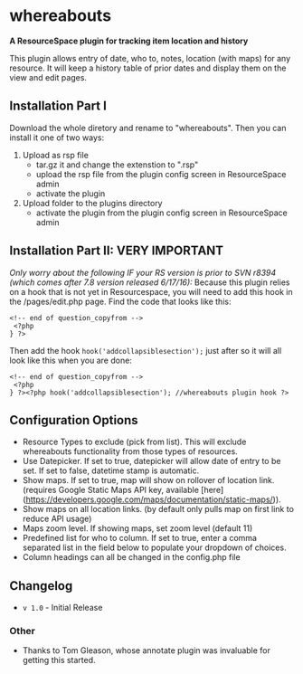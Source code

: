 # whereabouts 
**A ResourceSpace plugin for tracking item location and history**

This plugin allows entry of date, who to, notes, location (with maps) for any resource. It will keep a history table of prior dates and display them on the view and edit pages.


## Installation Part I
Download the whole diretory and rename to "whereabouts". Then you can install it one of two ways:

1. Upload as rsp file
	* tar.gz it and change the extenstion to ".rsp"
	* upload the rsp file from the plugin config screen in ResourceSpace admin
	* activate the plugin
2. Upload folder to the plugins directory
	* activate the plugin from the plugin config screen in ResourceSpace admin
	
## Installation Part II: VERY IMPORTANT
*Only worry about the following IF your RS version is prior to SVN r8394 (which comes after 7.8 version released 6/17/16):*
Because this plugin relies on a hook that is not yet in Resourcespace, you will need to add this hook in the /pages/edit.php page. 
Find the code that looks like this:

```
<!-- end of question_copyfrom -->
 <?php
} ?>
```	
Then add the hook `hook('addcollapsiblesection');` just after so it will all look like this when you are done:

```
<!-- end of question_copyfrom -->
 <?php
} ?><?php hook('addcollapsiblesection'); //whereabouts plugin hook ?>
```


## Configuration Options

- Resource Types to exclude (pick from list). This will exclude whereabouts functionality from those types of resources.
- Use Datepicker. If set to true, datepicker will allow date of entry to be set. If set to false, datetime stamp is automatic.
- Show maps. If set to true, map will show on rollover of location link. (requires Google Static Maps API key, available [here] (https://developers.google.com/maps/documentation/static-maps/)).
- Show maps on all location links. (by default only pulls map on first link to reduce API usage)
- Maps zoom level. If showing maps, set zoom level (default 11)
- Predefined list for who to column. If set to true, enter a comma separated list in the field below to populate your dropdown of choices. 
- Column headings can all be changed in the config.php file

## Changelog
* `v 1.0` - Initial Release

### Other
* Thanks to Tom Gleason, whose annotate plugin was invaluable for getting this started.

